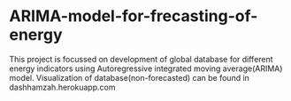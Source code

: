 # ARIMA-model-for-frecasting-of-energy
This project is focussed on development of global database for different energy indicators using Autoregressive integrated moving average(ARIMA) model. Visualization of database(non-forecasted) can be found in  dashhamzah.herokuapp.com
